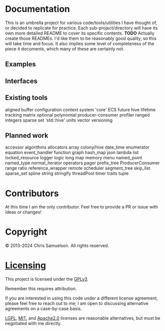 # Documentation
This is an umbrella project for various code/tools/utilities I have thought of, or decided to replicate for practice.  Each sub-project/directory will have its own more detailed README to cover its specific contents.
**TODO** Actually create those READMEs.  I'd like them to be reasonably good quality, so this will take time and focus.  It also implies some level of completeness of the piece it documents, which many of these are certainly not.

## Examples

## Interfaces

## Existing tools
aligned buffer
configuration
context system
'core'
ECS
future
hive
lifetime tracking
matrix
optional
polynomial
producer-consumer
profiler
ranged integers
sparse set
'std::hive'
units
vector
versioning

## Planned work
accessor
algorithms
allocators
array
colony/hive
date_time
enumerator
equation
event_handler
function
graph
hash_map
json
lambda
list
locked_resource
logger
logic
long
map
memory
menu
named_point
named_type
normal_iterator
operators
pager
prefix_tree
ProducerConsumer
range
ratio
reference_wrapper
remote
scheduler
segment_tree
skip_list
sparse_set
spline
string
stringify
threadPool
timer
traits
tuple

# Contributors
At this time I am the only contributor.  Feel free to provide a PR or issue with ideas or changes!

# Copyright
© 2013-2024 Chris Samuelson.  All rights reserved.

# [Licensing](https://choosealicense.com/licenses/gpl-3.0/)
This project is licensed under the [GPLv3](https://www.gnu.org/licenses/gpl-3.0-standalone.html).

Remember this requires attribution.

If you are interested in using this code under a different license agreement, please feel free to reach out to me; I am open to discussing alternative agreements on a case-by-case basis.

[LGPL](https://choosealicense.com/licenses/lgpl-3.0/), [MIT](https://choosealicense.com/licenses/mit/), and [Apache2.0](https://choosealicense.com/licenses/apache-2.0/) licenses are reasonable alternatives, but must be negotiated with me directly.
